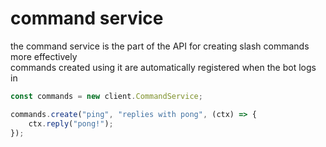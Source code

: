 # command service
the command service is the part of the API for creating slash commands more effectively<br>
commands created using it are automatically registered when the bot logs in
```js
const commands = new client.CommandService;

commands.create("ping", "replies with pong", (ctx) => {
    ctx.reply("pong!");
});
```
